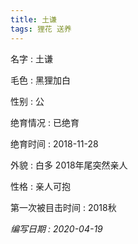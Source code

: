 ```yaml
---
title: 土谦
tags: 狸花 送养 
---
```


名字 : 土谦

毛色 : 黑狸加白

性别 : 公

绝育情况 : 已绝育

绝育时间 : 2018-11-28

外貌 : 白多 2018年尾突然亲人

性格 : 亲人可抱

第一次被目击时间 : 2018秋 

*编写日期 : 2020-04-19*

